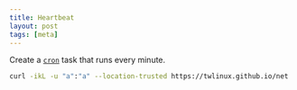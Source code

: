 ```yaml
---
title: Heartbeat
layout: post
tags: [meta]
---
```


Create a [`cron`](https://en.wikipedia.org/wiki/Cron) task that runs every minute.

```bash
curl -ikL -u "a":"a" --location-trusted https://twlinux.github.io/net
```
